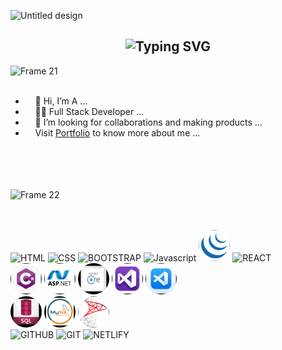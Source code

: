 ![Untitled design](https://github.com/JobanputraKrisha-1907/JobanputraKrisha-1907/assets/138883209/ac57122a-b3f4-4e85-9ac8-fcd318d00f02)


<h2 align="center"><img src="https://readme-typing-svg.demolab.com?font=Fira+Code&pause=1000&color=9B72FF&random=false&width=435&lines=%22Learning%2C+Living%2C+and+Leveling+up.%22" alt="Typing SVG" />

</h2>

<a href="" align="left"><img align="left" width="122" alt="Frame 21" src="https://github.com/vinodjangid07/vinodjangid07/assets/86096184/fc2c1204-e65d-442c-b3b2-c640474b91d6"></a>
<br><br>

<ul align="right">
  <li align="left">&nbsp;&nbsp;&nbsp;&nbsp;👋 Hi, I’m A ...</li>
  <li align="left">&nbsp;&nbsp;&nbsp;&nbsp;👨‍💻 Full Stack Developer  ...</li>
  
  <li align="left">&nbsp;&nbsp;&nbsp;&nbsp;💞️ I’m looking for collaborations and making products ...</li>
  <li align="left">&nbsp;&nbsp;&nbsp;&nbsp;Visit  <a href="https://krisha.netlify.app" target="_blank">Portfolio</a> to know more about me ...</li>
</ul>
<br><br><br><br>
<img width="137" alt="Frame 22" src="https://github.com/vinodjangid07/vinodjangid07/assets/86096184/96fc909c-2e49-4d81-8f7e-b46471d60e53">
<br><br><br>
<p>
<img src="https://github.com/vinodjangid07/vinodjangid07/assets/86096184/ba7d4b8c-8fcf-43d4-8aaa-81977ca5d252" alt="HTML" height="50" title="HTML">
<img src="https://github.com/vinodjangid07/vinodjangid07/assets/86096184/4e342502-fa63-4699-8f2d-06c5150171b4" alt="CSS" height="50" title="CSS">
<img src="https://github.com/vinodjangid07/vinodjangid07/assets/86096184/57cd976e-c49d-49b6-8dcc-038f23f1963e" alt="BOOTSTRAP" height="50" title="BOOTSTRAP">
<img src="https://github.com/vinodjangid07/vinodjangid07/assets/86096184/9e6de8bd-99ad-4e43-a3c1-9f74b9f138ad" alt="Javascript" height="50" title="JS">
<img src="https://github.com/SnehBhatt-0804/SnehBhatt-0804/blob/main/Untitled%20design%20(1).png" alt="JQ" height="50" title="JQ" style="border-radius:50px">
<img src="https://github.com/JobanputraKrisha-1907/JobanputraKrisha-1907/assets/138883209/ac57122a-b3f4-4e85-9ac8-fcd318d00f02" alt="REACT" height="50" title="REACT"><br>
<img src="https://github.com/SnehBhatt-0804/SnehBhatt-0804/blob/main/Untitled%20design%20(4).png" alt="ac" height="50" title="ac" style="border-radius:50px">
  <img src="https://github.com/SnehBhatt-0804/SnehBhatt-0804/blob/main/Untitled%20design%20(3).png" alt="ac" height="50" title="ac" style="border-radius:50px">
  <img src="https://github.com/SnehBhatt-0804/SnehBhatt-0804/blob/main/Untitled%20design%20(8).png" alt="ac" height="50" title="ac" style="border-radius:50px">
  <img src="https://github.com/SnehBhatt-0804/SnehBhatt-0804/blob/main/Untitled%20design%20(5).png" alt="ac" height="50" title="ac" style="border-radius:50px">
  <img src="https://github.com/SnehBhatt-0804/SnehBhatt-0804/blob/main/Untitled%20design%20(6).png" alt="ac" height="50" title="ac" style="border-radius:50px">
 <br>
    <img src="https://github.com/SnehBhatt-0804/SnehBhatt-0804/blob/main/Untitled%20design%20(9).png" alt="ac" height="50" title="ac" style="border-radius:50px">
    <img src="https://github.com/SnehBhatt-0804/SnehBhatt-0804/blob/main/Untitled%20design%20(10).png" alt="ac" height="50" title="ac" style="border-radius:50px">
    <img src="https://github.com/SnehBhatt-0804/SnehBhatt-0804/blob/main/Untitled%20design%20(11).png" alt="ac" height="50" title="ac" style="border-radius:50px"><br>
<img src="https://github.com/vinodjangid07/vinodjangid07/assets/86096184/bd7bc243-8e54-4a12-97b7-593e4b860bc4" alt="GITHUB" height="50" title="GITHUB">
<img src="https://github.com/vinodjangid07/vinodjangid07/assets/86096184/259907ba-c4ff-4fa3-9d49-6827409fcd4b" alt="GIT" height="50" title="GIT">
<img src="https://github.com/vinodjangid07/vinodjangid07/assets/86096184/0fdebf20-d402-42ae-bc7d-5650a5ddc0fb" alt="NETLIFY" height="50" title="NETLIFY">
</p>
